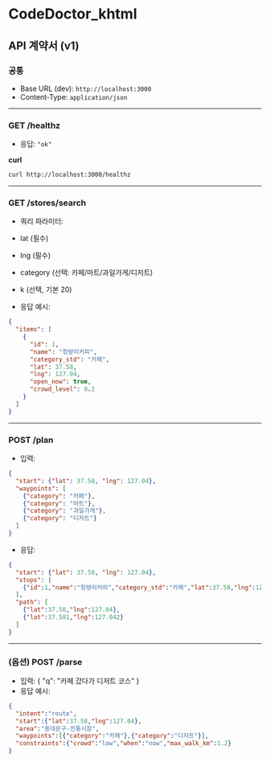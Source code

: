 # CodeDoctor_khtml

## API 계약서 (v1)

### 공통
- Base URL (dev): `http://localhost:3000`
- Content-Type: `application/json`

---

### GET /healthz
- 응답: `"ok"`

**curl**
```bash
curl http://localhost:3000/healthz
```

---

### GET /stores/search
- 쿼리 파라미터:
- lat (필수)
- lng (필수)
- category (선택: 카페/마트/과일가게/디저트)
- k (선택, 기본 20)

- 응답 예시:
```json
{
  "items": [
    {
      "id": 1,
      "name": "청량리커피",
      "category_std": "카페",
      "lat": 37.58,
      "lng": 127.04,
      "open_now": true,
      "crowd_level": 0.2
    }
  ]
}
```

---

### POST /plan
- 입력:
```json
{
  "start": {"lat": 37.58, "lng": 127.04},
  "waypoints": [
    {"category": "카페"},
    {"category": "마트"},
    {"category": "과일가게"},
    {"category": "디저트"}
  ]
}
```

- 응답:
```json
{
  "start": {"lat": 37.58, "lng": 127.04},
  "stops": [
    {"id":1,"name":"청량리커피","category_std":"카페","lat":37.58,"lng":127.04}
  ],
  "path": [
    {"lat":37.58,"lng":127.04},
    {"lat":37.581,"lng":127.042}
  ]
}
```

---

### (옵션) POST /parse
- 입력: { "q": "카페 갔다가 디저트 코스" }
- 응답 예시:
```json
{
  "intent":"route",
  "start":{"lat":37.58,"lng":127.04},
  "area":"동대문구-전통시장",
  "waypoints":[{"category":"카페"},{"category":"디저트"}],
  "constraints":{"crowd":"low","when":"now","max_walk_km":1.2}
}
```
